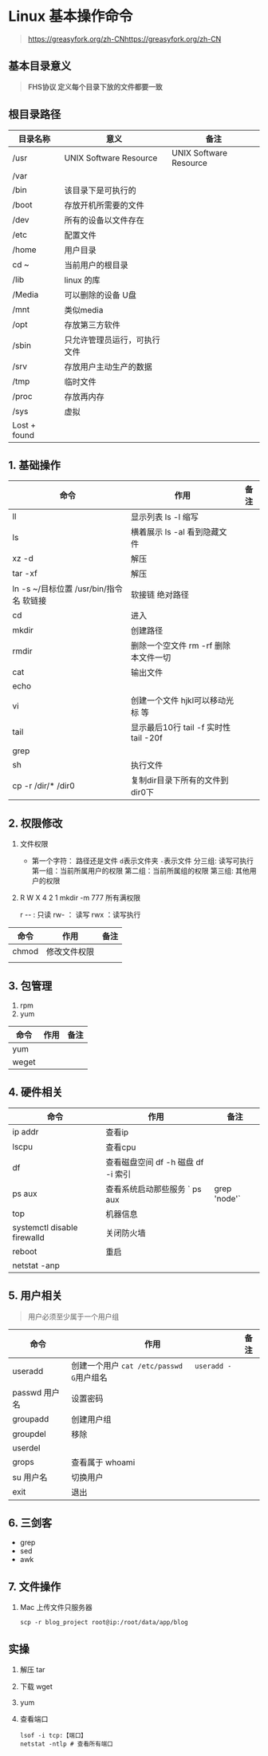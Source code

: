 # Linux 基本操作命令

> https://greasyfork.org/zh-CNhttps://greasyfork.org/zh-CN

## 基本目录意义

> **FHS协议 定义每个目录下放的文件都要一致**

## 根目录路径 

| 目录名称     | 意义                         | 备注                   |
| ------------ | ---------------------------- | ---------------------- |
| /usr         | UNIX Software Resource       | UNIX Software Resource |
| /var         |                              |                        |
| /bin         | 该目录下是可执行的           |                        |
| /boot        | 存放开机所需要的文件         |                        |
| /dev         | 所有的设备以文件存在         |                        |
| /etc         | 配置文件                     |                        |
| /home        | 用户目录                     |                        |
| cd ~         | 当前用户的根目录             |                        |
| /lib         | linux 的库                   |                        |
| /Media       | 可以删除的设备 U盘           |                        |
| /mnt         | 类似media                    |                        |
| /opt         | 存放第三方软件               |                        |
| /sbin        | 只允许管理员运行，可执行文件 |                        |
| /srv         | 存放用户主动生产的数据       |                        |
| /tmp         | 临时文件                     |                        |
| /proc        | 存放再内存                   |                        |
| /sys         | 虚拟                         |                        |
| Lost + found |                              |                        |



## 1. 基础操作

| 命令                                     | 作用                                    | 备注 |
| ---------------------------------------- | --------------------------------------- | ---- |
| ll                                       | 显示列表   ls -l 缩写                   |      |
| ls                                       | 横着展示  ls -al 看到隐藏文件           |      |
| xz -d                                    | 解压                                    |      |
| tar -xf                                  | 解压                                    |      |
| ln -s ~/目标位置 /usr/bin/指令名  软链接 | 软接链 绝对路径                         |      |
| cd                                       | 进入                                    |      |
| mkdir                                    | 创建路径                                |      |
| rmdir                                    | 删除一个空文件   rm -rf 删除本文件一切  |      |
| cat                                      | 输出文件                                |      |
| echo                                     |                                         |      |
| vi                                       | 创建一个文件  hjkl可以移动光标 等       |      |
| tail                                     | 显示最后10行  tail -f 实时性  tail -20f |      |
| grep                                     |                                         |      |
| sh                                       | 执行文件                                |      |
| cp -r /dir/* /dir0                       | 复制dir目录下所有的文件到dir0下         |      |

## 2. 权限修改

1. 文件权限

   - 第一个字符： 路径还是文件 `d`表示文件夹 `-`表示文件
       分三组: 读写可执行
       第一组：当前所属用户的权限
       第二组：当前所属组的权限
       第三组: 其他用户的权限

2.    R W X
      4 2 1   mkdir -m 777 所有满权限

      r --  : 只读
      rw-   ： 读写
      rwx   ：读写执行

| 命令  | 作用         | 备注 |
| ----- | ------------ | ---- |
| chmod | 修改文件权限 |      |
|       |              |      |

## 3. 包管理

1. rpm
2. yum

| 命令  | 作用 | 备注 |
| ----- | ---- | ---- |
| yum   |      |      |
| weget |      |      |

## 4. 硬件相关



| 命令                        | 作用                                         | 备注 |
| --------------------------- | -------------------------------------------- | ---- |
| ip addr                     | 查看ip                                       |      |
| lscpu                       | 查看cpu                                      |      |
| df                          | 查看磁盘空间 df -h 磁盘   df -i  索引        |      |
| ps aux                      | 查看系统启动那些服务  ` ps aux |grep 'node'` |      |
| top                         | 机器信息                                     |      |
| systemctl disable firewalld | 关闭防火墙                                   |      |
| reboot                      | 重启                                         |      |
| netstat -anp                |                                              |      |



## 5. 用户相关

> 用户必须至少属于一个用户组

| 命令          | 作用                                                  | 备注 |
| ------------- | ----------------------------------------------------- | ---- |
| useradd       | 创建一个用户 ` cat /etc/passwd   useradd -G `用户组名 |      |
| passwd 用户名 | 设置密码                                              |      |
| groupadd      | 创建用户组                                            |      |
| groupdel      | 移除                                                  |      |
| userdel       |                                                       |      |
| grops         | 查看属于  whoami                                      |      |
| su 用户名     | 切换用户                                              |      |
| exit          | 退出                                                  |      |

## 6. 三剑客

- grep
- sed
- awk

## 7. 文件操作

1. Mac 上传文件只服务器

   ```shell
   scp -r blog_project root@ip:/root/data/app/blog
   ```

   

## 实操

1. 解压 tar

2. 下载 wget

3. yum

4. 查看端口

   ```shell
   lsof -i tcp:【端口】
   netstat -ntlp # 查看所有端口
   
   ```

   
